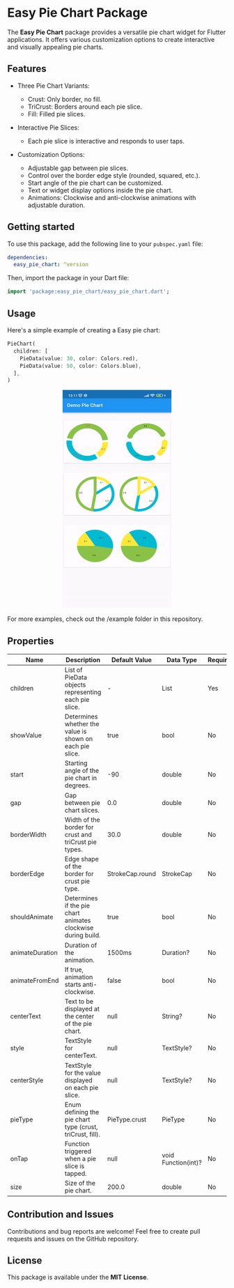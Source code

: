 # Easy Pie Chart Package

The **Easy Pie Chart** package provides a versatile pie chart widget for Flutter applications. It offers various customization options to create interactive and visually appealing pie charts.

## Features

- Three Pie Chart Variants:
  - Crust: Only border, no fill.
  - TriCrust: Borders around each pie slice.
  - Fill: Filled pie slices.

- Interactive Pie Slices:
  - Each pie slice is interactive and responds to user taps.

- Customization Options:
  - Adjustable gap between pie slices.
  - Control over the border edge style (rounded, squared, etc.).
  - Start angle of the pie chart can be customized.
  - Text or widget display options inside the pie chart.
  - Animations: Clockwise and anti-clockwise animations with adjustable duration.

## Getting started

To use this package, add the following line to your `pubspec.yaml` file:

```yaml
dependencies:
  easy_pie_chart: ^version
```

Then, import the package in your Dart file:
```dart
import 'package:easy_pie_chart/easy_pie_chart.dart';
```

## Usage

Here's a simple example of creating a Easy pie chart: 

```dart
PieChart(
  children: [
    PieData(value: 30, color: Colors.red),
    PieData(value: 50, color: Colors.blue),
  ],
)
```
<p align="center">
  <img src="https://github.com/Laiq37/easy_pie_chart/raw/main/demo/gif/easy_pie_chart_demo.gif" width="250" height="500" alt="Demo GIF">
</p>

For more examples, check out the /example folder in this repository.

## Properties


| Name            | Description                                                   | Default Value   | Data Type           | Required |
|-----------------|---------------------------------------------------------------|-----------------|---------------------|----------|
| children        |List of PieData objects representing each pie slice.           |        -        |    List<PieData>    |    Yes   |
| showValue       | Determines whether the value is shown on each pie slice.      |      true       |        bool         |    No    |
| start           | Starting angle of the pie chart in degrees.                   |      -90        |       double        |    No    |
| gap             | Gap between pie chart slices.                                 |      0.0        |       double        |    No    |
| borderWidth     | Width of the border for crust and triCrust pie types.         |      30.0       |       double        |    No    |
| borderEdge      | Edge shape of the border for crust pie type.                  | StrokeCap.round |      StrokeCap      |    No    |
| shouldAnimate   | Determines if the pie chart animates clockwise during build.  |      true       |        bool         |    No    |
| animateDuration | Duration of the animation.                                    |      1500ms     |      Duration?      |    No    |
| animateFromEnd  | If true, animation starts anti-clockwise.                     |      false      |        bool         |    No    |
| centerText      | Text to be displayed at the center of the pie chart.          |      null       |       String?       |    No    |
| style           | TextStyle for centerText.                                     |      null       |     TextStyle?      |    No    |
| centerStyle     | TextStyle for the value displayed on each pie slice.          |      null       |     TextStyle?      |    No    |
| pieType         | Enum defining the pie chart type (crust, triCrust, fill).     |  PieType.crust  |       PieType       |    No    |
| onTap           | Function triggered when a pie slice is tapped.                |      null       | void Function(int)? |    No    |
| size            | Size of the pie chart.                                        |      200.0      |       double        |    No    |

## Contribution and Issues

Contributions and bug reports are welcome! Feel free to create pull requests and issues on the GitHub repository.

## License
This package is available under the **MIT License**.
